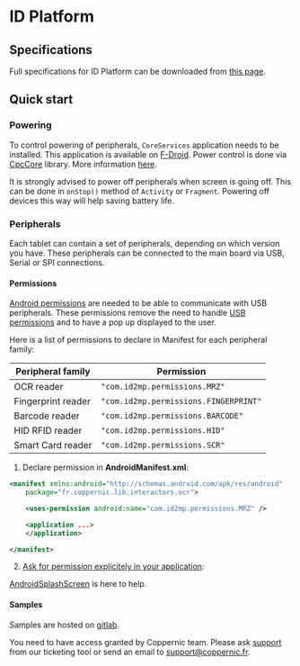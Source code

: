 ID Platform
===========

Specifications
--------------

Full specifications for ID Platform can be downloaded from [this page](https://www.coppernic.fr/en/documentations/).

Quick start
-----------

### Powering

To control powering of peripherals, `CoreServices` application needs to be installed.
This application is available on [F-Droid](fr/fdroid.md).
Power control is done via [CpcCore](fr/core.md) library.
More information [here](fr/core/power.md).

It is strongly advised to power off peripherals when screen is going off. This can be done
in `onStop()` method of `Activity` or `Fragment`. Powering off devices this way
will help saving battery life.

### Peripherals

Each tablet can contain a set of peripherals, depending on which version you have. These peripherals can be connected to the main board via USB, Serial or SPI connections.

#### Permissions

[Android permissions](https://developer.android.com/guide/topics/permissions/overview) are needed to be able to communicate with USB peripherals.
These permissions remove the need to handle [USB permissions](https://developer.android.com/guide/topics/connectivity/usb/host) and to have a pop up displayed to the user.

Here is a list of permissions to declare in Manifest for each peripheral family:

| Peripheral family | Permission |
| ----------------- | ---------- |
| OCR reader | `"com.id2mp.permissions.MRZ"` |
| Fingerprint reader | `"com.id2mp.permissions.FINGERPRINT"` |
| Barcode reader | `"com.id2mp.permissions.BARCODE"` |
| HID RFID reader | `"com.id2mp.permissions.HID"` |
| Smart Card reader | `"com.id2mp.permissions.SCR"` |

1. Declare permission in **AndroidManifest.xml**:

```xml
<manifest xmlns:android="http://schemas.android.com/apk/res/android"
    package="fr.coppernic.lib.interactors.ocr">

    <uses-permission android:name="com.id2mp.permissions.MRZ" />

    <application ...>
    </application>

</manifest>
```

2. [Ask for permission explicitely in your application](https://developer.android.com/training/permissions/requesting#perm-check):

[AndroidSplashScreen](https://github.com/Coppernic/AndroidSplashScreen) is here to help.

#### Samples

Samples are hosted on [gitlab](https://gitlab.com/Coppernic/idplatform/).

You need to have access granted by Coppernic team. Please ask [support](https://support.coppernic.fr/index.php) from our ticketing tool or send an email to [support@coppernic.fr](mailto://support@coppernic.fr).
